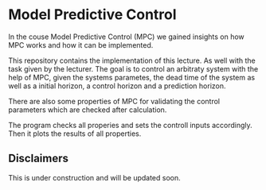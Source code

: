 # Model Predictive Control

In the couse Model Predictive Control (MPC) we gained insights on how MPC works and how it can be implemented.

This repository contains the implementation of this lecture. As well with the task given by the lecturer. The goal is to control an arbitraty system with the help of MPC, given the systems parametes, the dead time of the system as well as a initial horizon, a control horizon and a prediction horizon.

There are also some properties of MPC for validating the control parameters which are checked after calculation.

The program checks all properies and sets the controll inputs accordingly. Then it plots the results of all properties.

## Disclaimers

This is under construction and will be updated soon.
